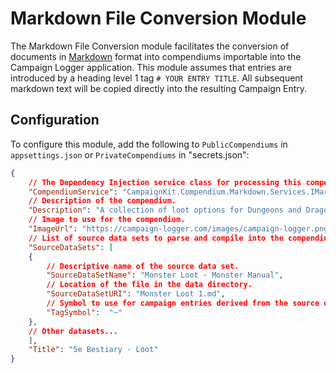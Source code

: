 ﻿# Markdown File Conversion Module
The Markdown File Conversion module facilitates the conversion of documents in [Markdown](https://www.markdownguide.org/) format into compendiums importable into the Campaign Logger application. This module assumes that entries are introduced by a heading level 1 tag `# YOUR ENTRY TITLE`. All subsequent markdown text will be copied directly into the resulting Campaign Entry.

## Configuration
To configure this module, add the following to `PublicCompendiums` in `appsettings.json` or `PrivateCompendiums` in "secrets.json":

```json
{
    // The Dependency Injection service class for processing this compendium.
    "CompendiumService": "CampaignKit.Compendium.Markdown.Services.IMarkdownCompendiumService, CampaignKit.Compendium.Markdown.dll",
    // Description of the compendium.
    "Description": "A collection of loot options for Dungeons and Dragons monsters.",
    // Image to use for the compendium.
    "ImageUrl": "https://campaign-logger.com/images/campaign-logger.png",
    // List of source data sets to parse and compile into the compendium.
    "SourceDataSets": [
    {
        // Descriptive name of the source data set.
        "SourceDataSetName": "Monster Loot - Monster Manual",
        // Location of the file in the data directory.
        "SourceDataSetURI": "Monster Loot 1.md",
        // Symbol to use for campaign entries derived from the source data.
        "TagSymbol":  "~"
    },
    // Other datasets...
    ],
    "Title": "5e Bestiary - Loot"
}
```